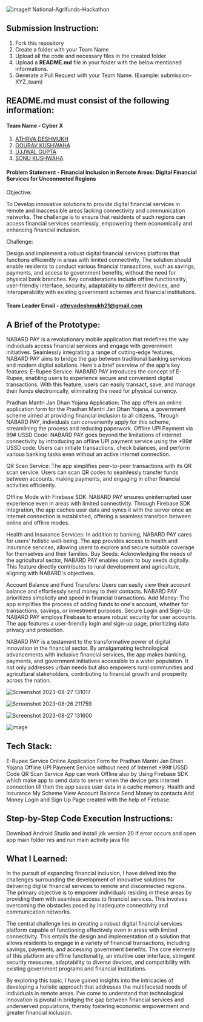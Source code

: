![image](https://github.com/athrvadeshmukh/National-Agrifunds-Hackathon/assets/112002659/12861007-da48-4bea-92ba-d4390126aa8c)# National-Agrifunds-Hackathon

## Submission Instruction:
  1. Fork this repository
  2. Create a folder with your Team Name
  3. Upload all the code and necessary files in the created folder
  4. Upload a **README.md** file in your folder with the below mentioned informations.
  5. Generate a Pull Request with your Team Name. (Example: submission-XYZ_team)

## README.md must consist of the following information:

#### Team Name - Cyber X
1. [ATHRVA DESHMUKH](https://github.com/athrvadeshmukh)
2. [GOURAV KUSHWAHA](https://github.com/GOURAVKUSHWAHA-pro)
3. [UJJWAL GUPTA](https://github.com/masterujjval)
4. [SONU KUSHWAHA](https://github.com/Sonu7804)
#### Problem Statement - Financial Inclusion in Remote Areas: Digital Financial Services for Unconnected Regions
Objective:

To Develop innovative solutions to provide digital financial services in remote and inaccessible areas lacking connectivity and communication networks. The challenge is to ensure that residents of such regions can access financial services seamlessly, empowering them economically and enhancing financial inclusion.

 

Challenge:

Design and implement a robust digital financial services platform that functions efficiently in areas with limited connectivity. The solution should enable residents to conduct various financial transactions, such as savings, payments, and access to government benefits, without the need for physical bank branches. Key considerations include offline functionality, user-friendly interface, security, adaptability to different devices, and interoperability with existing government schemes and financial institutions.

 
#### Team Leader Email - athrvadeshmukh21@gmail.com

## A Brief of the Prototype:
  NABARD PAY is a revolutionary mobile application that redefines the way individuals access financial services and engage with government initiatives. Seamlessly integrating a range of cutting-edge features, NABARD PAY aims to bridge the gap between traditional banking services and modern digital solutions. Here's a brief overview of the app's key features:
E-Rupee Service: NABARD PAY introduces the concept of E-Rupee, enabling users to experience secure and convenient digital transactions. With this feature, users can easily transact, save, and manage their funds electronically, eliminating the need for physical currency.

Pradhan Mantri Jan Dhan Yojana Application: The app offers an online application form for the Pradhan Mantri Jan Dhan Yojana, a government scheme aimed at providing financial inclusion to all citizens. Through NABARD PAY, individuals can conveniently apply for this scheme, streamlining the process and reducing paperwork.
Offline UPI Payment via 99# USSD Code: NABARD PAY goes beyond the limitations of internet connectivity by introducing an offline UPI payment service using the *99# USSD code. Users can initiate transactions, check balances, and perform various banking tasks even without an active internet connection.

QR Scan Service: The app simplifies peer-to-peer transactions with its QR scan service. Users can scan QR codes to seamlessly transfer funds between accounts, making payments, and engaging in other financial activities efficiently.

Offline Mode with Firebase SDK: NABARD PAY ensures uninterrupted user experience even in areas with limited connectivity. Through Firebase SDK integration, the app caches user data and syncs it with the server once an internet connection is established, offering a seamless transition between online and offline modes.

Health and Insurance Services: In addition to banking, NABARD PAY cares for users' holistic well-being. The app provides access to health and insurance services, allowing users to explore and secure suitable coverage for themselves and their families.
Buy Seeds: Acknowledging the needs of the agricultural sector, NABARD PAY enables users to buy seeds digitally. This feature directly contributes to rural development and agriculture, aligning with NABARD's objectives.

Account Balance and Fund Transfers: Users can easily view their account balance and effortlessly send money to their contacts. NABARD PAY prioritizes simplicity and speed in financial transactions.
Add Money: The app simplifies the process of adding funds to one's account, whether for transactions, savings, or investment purposes.
Secure Login and Sign-Up: NABARD PAY employs Firebase to ensure robust security for user accounts. The app features a user-friendly login and sign-up page, prioritizing data privacy and protection.

NABARD PAY is a testament to the transformative power of digital innovation in the financial sector. By amalgamating technological advancements with inclusive financial services, the app makes banking, payments, and government initiatives accessible to a wider population. It not only addresses urban needs but also empowers rural communities and agricultural stakeholders, contributing to financial growth and prosperity across the nation.


![Screenshot 2023-08-27 131017](https://github.com/athrvadeshmukh/National-Agrifunds-Hackathon/assets/112002659/84b43d54-a1ca-4427-b534-04f02d0c8bf3)

![Screenshot 2023-08-26 211759](https://github.com/athrvadeshmukh/National-Agrifunds-Hackathon/assets/112002659/e37ab054-cea8-47f7-bbe6-442ecfb0d201)

![Screenshot 2023-08-27 131600](https://github.com/athrvadeshmukh/National-Agrifunds-Hackathon/assets/112002659/ab6197a3-c1e6-4855-ae91-dab073e5ca5c)

![image](https://github.com/athrvadeshmukh/National-Agrifunds-Hackathon/assets/112002659/4818c9c2-6e4b-437f-bdfb-bdf18d09455c)

  
## Tech Stack: 
E-Rupee Service
Online Application Form for Pradhan Mantri Jan Dhan Yojana
Offline UPI Payment Service without need of Internet *99# USSD Code
QR Scan Service
App can work Offline also by Using Firebase SDK which make app to send data to server when the device gets internet connection till then the app saves user data in a cache memory.
Health and Insurance 
My Scheme
View Account Balance
Send Money to contacts
Add Money
Login and Sign Up Page created with the help of Firebase.
   
## Step-by-Step Code Execution Instructions:
  Download Android Studio and install jdk version 20 if error occurs and open app main folder res and run main activity java file
## What I Learned:
In the pursuit of expanding financial inclusion, I have delved into the challenges surrounding the development of innovative solutions for delivering digital financial services to remote and disconnected regions. The primary objective is to empower individuals residing in these areas by providing them with seamless access to financial services. This involves overcoming the obstacles posed by inadequate connectivity and communication networks.

The central challenge lies in creating a robust digital financial services platform capable of functioning effectively even in areas with limited connectivity. This entails the design and implementation of a solution that allows residents to engage in a variety of financial transactions, including savings, payments, and accessing government benefits. The core elements of this platform are offline functionality, an intuitive user interface, stringent security measures, adaptability to diverse devices, and compatibility with existing government programs and financial institutions.

By exploring this topic, I have gained insights into the intricacies of developing a holistic approach that addresses the multifaceted needs of individuals in remote areas. I've come to understand that technological innovation is pivotal in bridging the gap between financial services and underserved populations, thereby fostering economic empowerment and greater financial inclusion.

